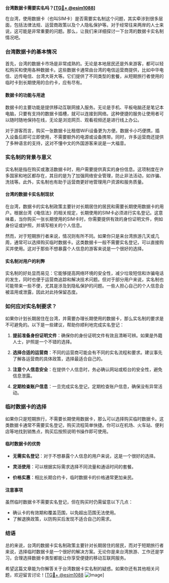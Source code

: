 **台湾数据卡需要实名吗？[[TG💪+ @esim1088](https://t.me/s/esim1088)]**

在台湾，使用数据卡（也叫SIM卡）是否需要实名制这个问题，其实牵涉到很多层面，包括法律法规、运营商政策以及个人隐私保护等。对于经常往来两岸的人士来说，这可能是非常重要的问题。那么，让我们来详细探讨一下台湾的数据卡实名制情况吧。

### 台湾数据卡的基本情况

首先，台湾的数据卡市场是非常成熟的。无论是本地居民还是外来游客，都可以轻松购买和使用各种数据卡。这些数据卡通常由台湾的电信运营商提供，比如中华电信、远传电信、台湾大哥大等。它们提供了不同类型的套餐，从短期旅行者使用的临时卡到长期使用的合约卡，应有尽有。

#### 数据卡的功能与用途

数据卡的主要功能是提供移动互联网接入服务。无论是手机、平板电脑还是笔记本电脑，只要有支持的数据卡插槽，就可以连接到网络。这种便捷的服务让使用者可以随时随地保持在线，无论是浏览网页、观看视频还是进行线上办公。

对于游客而言，购买一张数据卡比租借WiFi设备更为方便。数据卡小巧便携，插入设备后即可立即使用，不需要额外的电源或设备携带。同时，许多运营商还提供了多种语言的支持，这对不懂中文的外国游客来说是一大福音。

### 实名制的背景与意义

实名制是指在购买或激活数据卡时，用户需要提供真实的身份信息。这项制度在许多国家和地区都存在，其目的是为了加强网络安全管理，防止非法活动，如诈骗、洗钱等。此外，实名制也有助于运营商更好地管理用户资源和服务质量。

#### 台湾的数据卡实名制现状

在台湾，数据卡的实名制政策主要针对长期居住的居民和需要长期使用数据卡的用户。根据台湾《电信法》的相关规定，长期使用的SIM卡必须进行实名登记。这意味着，当你购买一张长期使用的SIM卡时，你需要提供有效的身份证明文件，例如身份证或护照，并填写相关的个人信息。

然而，对于短期旅行者来说，情况则有所不同。如果你只是来台湾旅游几天或几周，通常可以选择购买临时数据卡。这类数据卡一般不需要实名登记，可以直接购买并使用。这对于那些不想暴露个人信息的游客来说是一个很好的选择。

#### 实名制对用户的利弊

实名制的好处显而易见：它能够提高网络环境的安全性，减少垃圾短信和诈骗电话的发生，同时也便于运营商追踪和解决技术问题。但对于部分用户来说，实名制也可能带来一些不便，尤其是涉及到隐私保护的问题。一些人担心自己的个人信息会被滥用或泄露，因此对此持保留态度。

### 如何应对实名制要求？

如果你计划长期居住在台湾，并需要办理长期使用的数据卡，那么实名制的要求是不可避免的。以下是一些建议，帮助你顺利地完成实名登记：

1. **提前准备身份证明文件**：确保你的身份证明文件有效且清晰可辨。如果是外籍人士，护照是一个不错的选择。
   
2. **选择合适的运营商**：不同的运营商可能会有不同的实名流程和要求。建议事先了解各运营商的具体政策，选择最适合自己的。

3. **注意个人信息安全**：在提供个人信息时，务必确认网站或柜台的安全性，避免信息泄露。

4. **定期检查账户信息**：一旦完成实名登记，定期检查账户信息，确保没有异常活动。

### 临时数据卡的选择

如果你只是短期旅行，不需要长期使用数据卡，那么可以选择购买临时数据卡。这类数据卡通常不需要实名登记，购买流程简单快捷。你可以在机场、火车站、便利店等地找到销售点，购买后按照说明书操作即可使用。

#### 临时数据卡的优势

- **无需实名登记**：对于不想暴露个人信息的用户来说，这是一个很好的选择。
  
- **灵活使用**：可以根据实际需求选择不同流量和通话时间的套餐。

- **价格实惠**：相比长期合约卡，临时数据卡的价格通常更加亲民。

#### 注意事项

虽然临时数据卡不需要实名登记，但在购买时仍需留意以下几点：
- 确认卡的有效期和覆盖范围，以免超出范围无法使用。
- 了解退换政策，以防购买后发现不适合自己的需求。

### 结语

总的来说，台湾的数据卡实名制政策主要针对长期居住的居民，而对于短期旅行者来说，选择临时数据卡是一个很好的解决方案。无论你是来台湾旅游、工作还是学习，合理选择数据卡类型都能让你享受便捷的移动互联网服务。

希望这篇文章能为你解答关于台湾数据卡实名制的疑惑。如果你还有其他相关问题，欢迎留言讨论！[[TG💪+ @esim1088](https://t.me/s/esim1088) ![Image](https://i.postimg.cc/4NQfJmqS/Snipaste-2025-05-13-00-14-12.png)]
